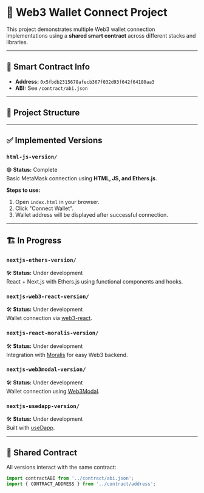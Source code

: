 # 🚀 Web3 Wallet Connect Project

This project demonstrates multiple Web3 wallet connection implementations using a **shared smart contract** across different stacks and libraries.

---

## 🔗 Smart Contract Info

- **Address:** `0x5fbdb2315678afecb367f032d93f642f64180aa3`
- **ABI:** See `/contract/abi.json`

---

## 📁 Project Structure

---

## ✅ Implemented Versions

### `html-js-version/`

🟢 **Status:** Complete  
Basic MetaMask connection using **HTML, JS, and Ethers.js**.

**Steps to use:**

1. Open `index.html` in your browser.  
2. Click "Connect Wallet".  
3. Wallet address will be displayed after successful connection.

---

## 🏗️ In Progress

### `nextjs-ethers-version/`

🛠️ **Status:** Under development  
React + Next.js with Ethers.js using functional components and hooks.

### `nextjs-web3-react-version/`

🛠️ **Status:** Under development  
Wallet connection via [web3-react](https://github.com/Uniswap/web3-react).

### `nextjs-react-moralis-version/`

🛠️ **Status:** Under development  
Integration with [Moralis](https://moralis.io/) for easy Web3 backend.

### `nextjs-web3modal-version/`

🛠️ **Status:** Under development  
Wallet connection using [Web3Modal](https://web3modal.com/).

### `nextjs-usedapp-version/`

🛠️ **Status:** Under development  
Built with [useDapp](https://usedapp.io/).

---

## 🧠 Shared Contract

All versions interact with the same contract:

```js
import contractABI from '../contract/abi.json';
import { CONTRACT_ADDRESS } from '../contract/address';
